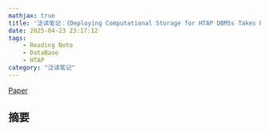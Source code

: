 ```yaml
---
mathjax: true
title: '泛读笔记：《Deploying Computational Storage for HTAP DBMSs Takes More Than Just Computation Offloading》'
date: 2025-04-23 23:17:12
tags:
    - Reading Note
    - DataBase
    - HTAP
category: "泛读笔记"
---
```

[Paper](https://www.vldb.org/pvldb/vol16/p1480-jung.pdf)

## 摘要

<!--more-->